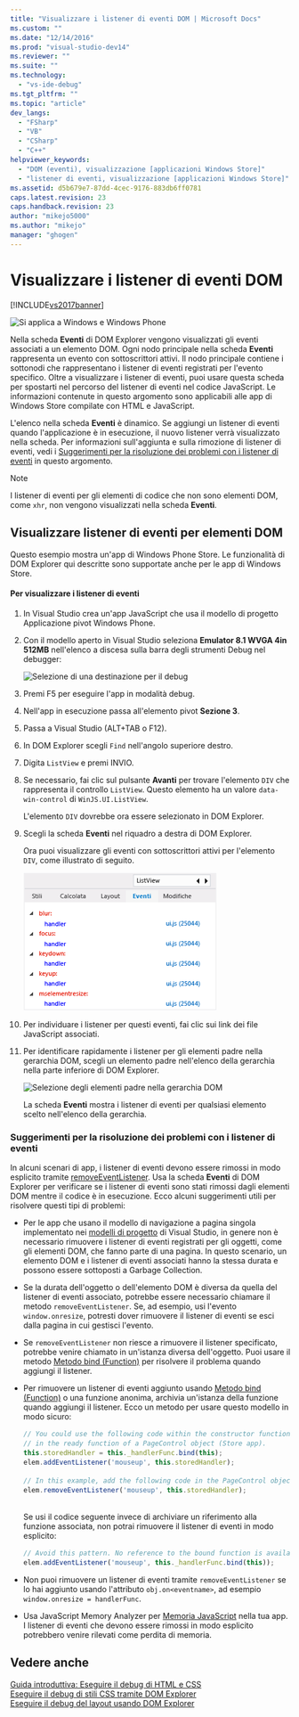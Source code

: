 ```yaml
---
title: "Visualizzare i listener di eventi DOM | Microsoft Docs"
ms.custom: ""
ms.date: "12/14/2016"
ms.prod: "visual-studio-dev14"
ms.reviewer: ""
ms.suite: ""
ms.technology: 
  - "vs-ide-debug"
ms.tgt_pltfrm: ""
ms.topic: "article"
dev_langs: 
  - "FSharp"
  - "VB"
  - "CSharp"
  - "C++"
helpviewer_keywords: 
  - "DOM (eventi), visualizzazione [applicazioni Windows Store]"
  - "listener di eventi, visualizzazione [applicazioni Windows Store]"
ms.assetid: d5b679e7-87dd-4cec-9176-883db6ff0781
caps.latest.revision: 23
caps.handback.revision: 23
author: "mikejo5000"
ms.author: "mikejo"
manager: "ghogen"
---
```

# Visualizzare i listener di eventi DOM
[!INCLUDE[vs2017banner](../code-quality/includes/vs2017banner.md)]

![Si applica a Windows e Windows Phone](~/docs/debugger/media/windows_and_phone_content.png "windows\_and\_phone\_content")  
  
 Nella scheda **Eventi** di DOM Explorer vengono visualizzati gli eventi associati a un elemento DOM. Ogni nodo principale nella scheda **Eventi** rappresenta un evento con sottoscrittori attivi. Il nodo principale contiene i sottonodi che rappresentano i listener di eventi registrati per l'evento specifico. Oltre a visualizzare i listener di eventi, puoi usare questa scheda per spostarti nel percorso del listener di eventi nel codice JavaScript. Le informazioni contenute in questo argomento sono applicabili alle app di Windows Store compilate con HTML e JavaScript.  
  
 L'elenco nella scheda **Eventi** è dinamico. Se aggiungi un listener di eventi quando l'applicazione è in esecuzione, il nuovo listener verrà visualizzato nella scheda. Per informazioni sull'aggiunta e sulla rimozione di listener di eventi, vedi i [Suggerimenti per la risoluzione dei problemi con i listener di eventi](#Tips) in questo argomento.  
  
> [!NOTE]
>  I listener di eventi per gli elementi di codice che non sono elementi DOM, come `xhr`, non vengono visualizzati nella scheda **Eventi**.  
  
## Visualizzare listener di eventi per elementi DOM  
 Questo esempio mostra un'app di Windows Phone Store. Le funzionalità di DOM Explorer qui descritte sono supportate anche per le app di Windows Store.  
  
#### Per visualizzare i listener di eventi  
  
1.  In Visual Studio crea un'app JavaScript che usa il modello di progetto Applicazione pivot Windows Phone.  
  
2.  Con il modello aperto in Visual Studio seleziona **Emulator 8.1 WVGA 4in 512MB** nell'elenco a discesa sulla barra degli strumenti Debug nel debugger:  
  
     ![Selezione di una destinazione per il debug](~/docs/debugger/media/js_dom_debug_target_emu.png "JS\_DOM\_Debug\_Target\_Emu")  
  
3.  Premi F5 per eseguire l'app in modalità debug.  
  
4.  Nell'app in esecuzione passa all'elemento pivot **Sezione 3**.  
  
5.  Passa a Visual Studio \(ALT\+TAB o F12\).  
  
6.  In DOM Explorer scegli `Find` nell'angolo superiore destro.  
  
7.  Digita `ListView` e premi INVIO.  
  
8.  Se necessario, fai clic sul pulsante **Avanti** per trovare l'elemento `DIV` che rappresenta il controllo `ListView`. Questo elemento ha un valore `data-win-control` di `WinJS.UI.ListView`.  
  
     L'elemento `DIV` dovrebbe ora essere selezionato in DOM Explorer.  
  
9. Scegli la scheda **Eventi** nel riquadro a destra di DOM Explorer.  
  
     Ora puoi visualizzare gli eventi con sottoscrittori attivi per l'elemento `DIV`, come illustrato di seguito.  
  
     ![Scheda Eventi di DOM Explorer](../debugger/media/js_dom_events.png "JS\_DOM\_Events")  
  
10. Per individuare i listener per questi eventi, fai clic sui link dei file JavaScript associati.  
  
11. Per identificare rapidamente i listener per gli elementi padre nella gerarchia DOM, scegli un elemento padre nell'elenco della gerarchia nella parte inferiore di DOM Explorer.  
  
     ![Selezione degli elementi padre nella gerarchia DOM](~/docs/debugger/media/js_dom_breadcrumbs.png "JS\_DOM\_Breadcrumbs")  
  
     La scheda **Eventi** mostra i listener di eventi per qualsiasi elemento scelto nell'elenco della gerarchia.  
  
###  <a name="Tips"></a> Suggerimenti per la risoluzione dei problemi con i listener di eventi  
 In alcuni scenari di app, i listener di eventi devono essere rimossi in modo esplicito tramite [removeEventListener](http://msdn.microsoft.com/library/ie/ff975250\(v=vs.85\).aspx). Usa la scheda **Eventi** di DOM Explorer per verificare se i listener di eventi sono stati rimossi dagli elementi DOM mentre il codice è in esecuzione. Ecco alcuni suggerimenti utili per risolvere questi tipi di problemi:  
  
-   Per le app che usano il modello di navigazione a pagina singola implementato nei [modelli di progetto](http://msdn.microsoft.com/library/windows/apps/hh758331.aspx) di Visual Studio, in genere non è necessario rimuovere i listener di eventi registrati per gli oggetti, come gli elementi DOM, che fanno parte di una pagina. In questo scenario, un elemento DOM e i listener di eventi associati hanno la stessa durata e possono essere sottoposti a Garbage Collection.  
  
-   Se la durata dell'oggetto o dell'elemento DOM è diversa da quella del listener di eventi associato, potrebbe essere necessario chiamare il metodo `removeEventListener`. Se, ad esempio, usi l'evento `window.onresize`, potresti dover rimuovere il listener di eventi se esci dalla pagina in cui gestisci l'evento.  
  
-   Se `removeEventListener` non riesce a rimuovere il listener specificato, potrebbe venire chiamato in un'istanza diversa dell'oggetto. Puoi usare il metodo [Metodo bind \(Function\)](../Topic/bind%20Method%20\(Function\)%20\(JavaScript\).md) per risolvere il problema quando aggiungi il listener.  
  
-   Per rimuovere un listener di eventi aggiunto usando [Metodo bind \(Function\)](../Topic/bind%20Method%20\(Function\)%20\(JavaScript\).md) o una funzione anonima, archivia un'istanza della funzione quando aggiungi il listener. Ecco un metodo per usare questo modello in modo sicuro:  
  
    ```javascript  
    // You could use the following code within the constructor function of an object, or  
    // in the ready function of a PageControl object (Store app).  
    this.storedHandler = this._handlerFunc.bind(this);  
    elem.addEventListener('mouseup', this.storedHandler);  
  
    // In this example, add the following code in the PageControl object's unload function.  
    elem.removeEventListener('mouseup', this.storedHandler);  
  
    ```  
  
     Se usi il codice seguente invece di archiviare un riferimento alla funzione associata, non potrai rimuovere il listener di eventi in modo esplicito:  
  
    ```javascript  
    // Avoid this pattern. No reference to the bound function is available.  
    elem.addEventListener('mouseup', this._handlerFunc.bind(this));  
    ```  
  
-   Non puoi rimuovere un listener di eventi tramite `removeEventListener` se lo hai aggiunto usando l'attributo `obj.on<eventname>`, ad esempio `window.onresize = handlerFunc`.  
  
-   Usa JavaScript Memory Analyzer per [Memoria JavaScript](../profiling/javascript-memory.md) nella tua app. I listener di eventi che devono essere rimossi in modo esplicito potrebbero venire rilevati come perdita di memoria.  
  
## Vedere anche  
 [Guida introduttiva: Eseguire il debug di HTML e CSS](../debugger/quickstart-debug-html-and-css.md)   
 [Eseguire il debug di stili CSS tramite DOM Explorer](../debugger/debug-css-styles-using-dom-explorer.md)   
 [Eseguire il debug del layout usando DOM Explorer](../debugger/debug-layout-using-dom-explorer.md)